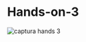 # Hands-on-3

![captura hands 3](https://github.com/user-attachments/assets/5d6d70cf-912c-44c1-ac36-c801ef6a0ed2)
